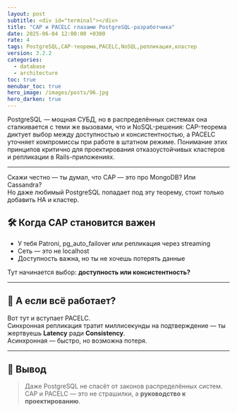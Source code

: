 ```yaml
---
layout: post
subtitle: <div id="terminal"></div>
title: "CAP и PACELC глазами PostgreSQL-разработчика"
date: 2025-06-04 12:00:00 +0300
rate: 4
tags: PostgreSQL,CAP-теорема,PACELC,NoSQL,репликация,кластер
version: 3.2.2
categories:
  - database
  - architecture
toc: true
menubar_toc: true
hero_image: /images/posts/96.jpg
hero_darken: true
---
```

PostgreSQL — мощная СУБД, но в распределённых системах она сталкивается с теми же вызовами, что и NoSQL-решения: CAP-теорема диктует выбор между доступностью и консистентностью, а PACELC уточняет компромиссы при работе в штатном режиме. Понимание этих принципов критично для проектирования отказоустойчивых кластеров и репликации в Rails-приложениях.

---
Скажи честно — ты думал, что CAP — это про MongoDB? Или Cassandra?  
Но даже любимый PostgreSQL попадает под эту теорему, стоит только добавить HA и кластер.

## 🛠 Когда CAP становится важен

- У тебя Patroni, pg_auto_failover или репликация через streaming
- Сеть — это не localhost
- Доступность важна, но ты не хочешь потерять данные

Тут начинается выбор: **доступность или консистентность?**

---

## 🔁 А если всё работает?

Вот тут и вступает PACELC.  
Синхронная репликация тратит миллисекунды на подтверждение — ты жертвуешь **Latency** ради **Consistency**.  
Асинхронная — быстро, но возможна потеря.

---

## 📌 Вывод

> Даже PostgreSQL не спасёт от законов распределённых систем.  
> CAP и PACELC — это не страшилки, а **руководство к проектированию**.
